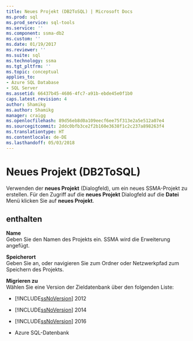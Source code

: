 ```yaml
---
title: Neues Projekt (DB2ToSQL) | Microsoft Docs
ms.prod: sql
ms.prod_service: sql-tools
ms.service: ''
ms.component: ssma-db2
ms.custom: ''
ms.date: 01/19/2017
ms.reviewer: ''
ms.suite: sql
ms.technology: ssma
ms.tgt_pltfrm: ''
ms.topic: conceptual
applies_to:
- Azure SQL Database
- SQL Server
ms.assetid: 66437b45-4686-4fc7-a91b-ebde45e0f1b0
caps.latest.revision: 4
author: Shamikg
ms.author: Shamikg
manager: craigg
ms.openlocfilehash: 89d56eb8d0a109eecf6ee75f313e2a5e512a07e4
ms.sourcegitcommit: 2ddc0bfb3ce2f2b160e3638f1c2c237a898263f4
ms.translationtype: HT
ms.contentlocale: de-DE
ms.lasthandoff: 05/03/2018
---
```

# <a name="new-project-db2tosql"></a>Neues Projekt (DB2ToSQL)
Verwenden der **neues Projekt** (Dialogfeld), um ein neues SSMA-Projekt zu erstellen. Für den Zugriff auf die **neues Projekt** Dialogfeld auf die **Datei** Menü klicken Sie auf **neues Projekt**.  
  
## <a name="options"></a>enthalten  
**Name**  
Geben Sie den Namen des Projekts ein. SSMA wird die Erweiterung angefügt.  
  
**Speicherort**  
Geben Sie an, oder navigieren Sie zum Ordner oder Netzwerkpfad zum Speichern des Projekts.  
  
**Migrieren zu**  
Wählen Sie eine Version der Zieldatenbank über den folgenden Liste:  
  
-   [!INCLUDE[ssNoVersion](../../includes/ssnoversion_md.md)] 2012  
  
-   [!INCLUDE[ssNoVersion](../../includes/ssnoversion_md.md)] 2014  
  
-   [!INCLUDE[ssNoVersion](../../includes/ssnoversion_md.md)] 2016  
  
-   Azure SQL-Datenbank  
  

